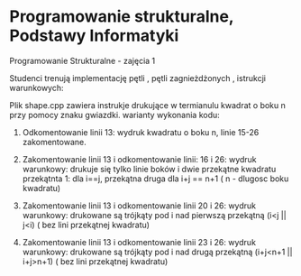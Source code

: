 # Programowanie strukturalne, Podstawy Informatyki
Programowanie Strukturalne - zajęcia 1

Studenci trenują implementację pętli , pętli zagnieżdżonych , istrukcji warunkowych:

Plik shape.cpp zawiera instrukje drukujące w termianulu kwadrat o boku n przy pomocy znaku gwiazdki.
warianty wykonania kodu:

1. Odkomentowanie linii 13: wydruk kwadratu o boku n, linie 15-26 zakomentowane.

2. Zakomentowanie linii 13 i odkomentowanie linii: 16 i 26: wydruk warunkowy: drukuje się tylko linie boków i dwie przekątne kwadratu
przekątnta 1: dla i==j, przekątna druga dla i+j == n+1 ( n - dlugosc boku kwadratu)

3. Zakomentowanie linii 13 i  odkomentowanie linii 20 i 26: wydruk warunkowy: drukowane są trójkąty pod i nad pierwszą przekątną (i<j || j<i) ( bez lini przekątnej kwadratu)

4. Zakomentowanie linii 13 i  odkomentowanie linii 23 i 26: wydruk warunkowy: drukowane są trójkąty pod i nad drugą przekątną (i+j<n+1 || i+j>n+1) ( bez lini przekątnej kwadratu)
